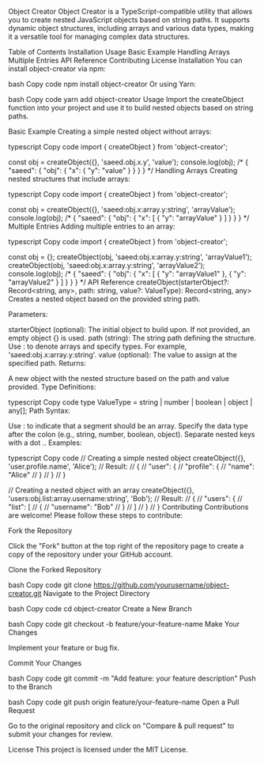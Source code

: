 Object Creator
Object Creator is a TypeScript-compatible utility that allows you to create nested JavaScript objects based on string paths. It supports dynamic object structures, including arrays and various data types, making it a versatile tool for managing complex data structures.

Table of Contents
Installation
Usage
Basic Example
Handling Arrays
Multiple Entries
API Reference
Contributing
License
Installation
You can install object-creator via npm:

bash
Copy code
npm install object-creator
Or using Yarn:

bash
Copy code
yarn add object-creator
Usage
Import the createObject function into your project and use it to build nested objects based on string paths.

Basic Example
Creating a simple nested object without arrays:

typescript
Copy code
import { createObject } from 'object-creator';

const obj = createObject({}, 'saeed.obj.x.y', 'value');
console.log(obj);
/*
{
  "saeed": {
    "obj": {
      "x": {
        "y": "value"
      }
    }
  }
}
*/
Handling Arrays
Creating nested structures that include arrays:

typescript
Copy code
import { createObject } from 'object-creator';

const obj = createObject({}, 'saeed:obj.x:array.y:string', 'arrayValue');
console.log(obj);
/*
{
  "saeed": {
    "obj": {
      "x": [
        {
          "y": "arrayValue"
        }
      ]
    }
  }
}
*/
Multiple Entries
Adding multiple entries to an array:

typescript
Copy code
import { createObject } from 'object-creator';

const obj = {};
createObject(obj, 'saeed:obj.x:array.y:string', 'arrayValue1');
createObject(obj, 'saeed:obj.x:array.y:string', 'arrayValue2');
console.log(obj);
/*
{
  "saeed": {
    "obj": {
      "x": [
        {
          "y": "arrayValue1"
        },
        {
          "y": "arrayValue2"
        }
      ]
    }
  }
}
*/
API Reference
createObject(starterObject?: Record<string, any>, path: string, value?: ValueType): Record<string, any>
Creates a nested object based on the provided string path.

Parameters:

starterObject (optional): The initial object to build upon. If not provided, an empty object {} is used.
path (string): The string path defining the structure. Use : to denote arrays and specify types. For example, 'saeed:obj.x:array.y:string'.
value (optional): The value to assign at the specified path.
Returns:

A new object with the nested structure based on the path and value provided.
Type Definitions:

typescript
Copy code
type ValueType = string | number | boolean | object | any[];
Path Syntax:

Use : to indicate that a segment should be an array.
Specify the data type after the colon (e.g., string, number, boolean, object).
Separate nested keys with a dot ..
Examples:

typescript
Copy code
// Creating a simple nested object
createObject({}, 'user.profile.name', 'Alice');
// Result:
// {
//   "user": {
//     "profile": {
//       "name": "Alice"
//     }
//   }
// }

// Creating a nested object with an array
createObject({}, 'users:obj.list:array.username:string', 'Bob');
// Result:
// {
//   "users": {
//     "list": [
//       {
//         "username": "Bob"
//       }
//     ]
//   }
// }
Contributing
Contributions are welcome! Please follow these steps to contribute:

Fork the Repository

Click the "Fork" button at the top right of the repository page to create a copy of the repository under your GitHub account.

Clone the Forked Repository

bash
Copy code
git clone https://github.com/yourusername/object-creator.git
Navigate to the Project Directory

bash
Copy code
cd object-creator
Create a New Branch

bash
Copy code
git checkout -b feature/your-feature-name
Make Your Changes

Implement your feature or bug fix.

Commit Your Changes

bash
Copy code
git commit -m "Add feature: your feature description"
Push to the Branch

bash
Copy code
git push origin feature/your-feature-name
Open a Pull Request

Go to the original repository and click on "Compare & pull request" to submit your changes for review.

License
This project is licensed under the MIT License.